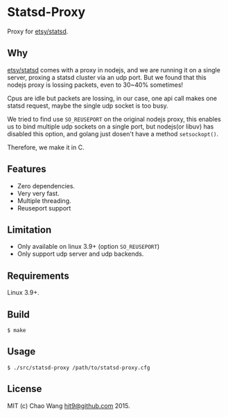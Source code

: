 Statsd-Proxy
============

Proxy for [etsy/statsd](https://github.com/etsy/statsd).

Why
---

[etsy/statsd](https://github.com/etsy/statsd) comes with a proxy in nodejs,
and we are running it on a single server, proxing a statsd cluster via an
udp port. But we found that this nodejs proxy is lossing packets, even to
30~40% sometimes!

Cpus are idle but packets are lossing, in our case, one api call makes one
statsd request, maybe the single udp socket is too busy.

We tried to find use `SO_REUSEPORT` on the original nodejs proxy, this enables
us to bind multiple udp sockets on a single port, but nodejs(or libuv) has
disabled this option, and golang just dosen't have a method `setsockopt()`.

Therefore, we make it in C.

Features
--------

* Zero dependencies.
* Very very fast.
* Multiple threading.
* Reuseport support

Limitation
----------

* Only available on linux 3.9+ (option `SO_REUSEPORT`)
* Only support udp server and udp backends.

Requirements
-------------

Linux 3.9+.

Build
------

    $ make

Usage
-----

    $ ./src/statsd-proxy /path/to/statsd-proxy.cfg

License
-------

MIT (c) Chao Wang <hit9@github.com> 2015.
